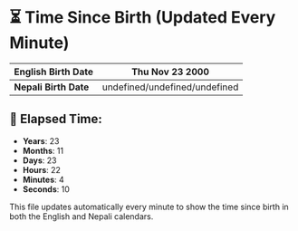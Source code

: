 # ⏳ Time Since Birth (Updated Every Minute)

| **English Birth Date** | Thu Nov 23 2000 |
|------------------------|-------------------------------------|
| **Nepali Birth Date**  | undefined/undefined/undefined                  |

## 📅 Elapsed Time:

- **Years**: 23
- **Months**: 11
- **Days**: 23
- **Hours**: 22
- **Minutes**: 4
- **Seconds**: 10

This file updates automatically every minute to show the time since birth in both the English and Nepali calendars.